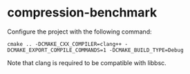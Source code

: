# compression-benchmark

Configure the project with the following command:

    cmake .. -DCMAKE_CXX_COMPILER=clang++ -DCMAKE_EXPORT_COMPILE_COMMANDS=1 -DCMAKE_BUILD_TYPE=Debug

Note that clang is required to be compatible with libbsc.
